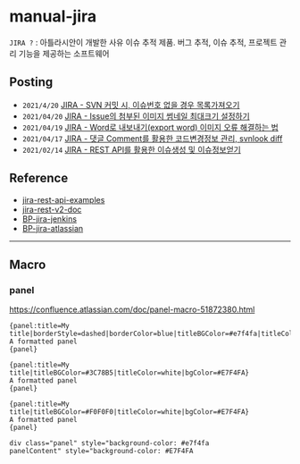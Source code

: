 # manual-jira
`JIRA ?` : 아틀라시안이 개발한 사유 이슈 추적 제품. 버그 추적, 이슈 추적, 프로젝트 관리 기능을 제공하는 소프트웨어

## Posting
- `2021/4/20` [JIRA - SVN 커밋 시, 이슈번호 없을 경우 목록가져오기](https://blog.naver.com/jogilsang/222316201160)
- `2021/04/20` [JIRA - Issue의 첨부된 이미지 썸네일 최대크기 설정하기](https://blog.naver.com/jogilsang/222316187359)
- `2021/04/19` [JIRA - Word로 내보내기(export word) 이미지 오류 해결하는 법](https://blog.naver.com/jogilsang/222314888018)
- `2021/04/17` [JIRA - 댓글 Comment를 활용한 코드변경정보 관리, svnlook diff](https://blog.naver.com/jogilsang/222312827310)
- `2021/02/14` [JIRA - REST API를 활용한 이슈생성 및 이슈정보얻기](https://blog.naver.com/jogilsang/222243227224)

## Reference
- [jira-rest-api-examples](https://developer.atlassian.com/server/jira/platform/jira-rest-api-examples/)   
- [jira-rest-v2-doc](https://developer.atlassian.com/cloud/jira/platform/rest/v2/api-group-workflow-schemes/)  
- [BP-jira-jenkins](https://issues.jenkins.io/projects/JENKINS/issues/JENKINS-37984?filter=allopenissues)
- [BP-jira-atlassian](https://jira.atlassian.com/browse/JRACLOUD-10156)

---

## Macro
### panel
https://confluence.atlassian.com/doc/panel-macro-51872380.html   
```
{panel:title=My title|borderStyle=dashed|borderColor=blue|titleBGColor=#e7f4fa|titleColor=white|bgColor=#E7F4FA}
A formatted panel
{panel}

{panel:title=My title|titleBGColor=#3C78B5|titleColor=white|bgColor=#E7F4FA}
A formatted panel
{panel}

{panel:title=My title|titleBGColor=#F0F0F0|titleColor=white|bgColor=#E7F4FA}
A formatted panel
{panel}

div class="panel" style="background-color: #e7f4fa
panelContent" style="background-color: #E7F4FA
```

